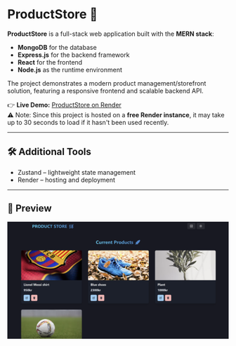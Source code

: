 # ProductStore 🛒

**ProductStore** is a full-stack web application built with the **MERN stack**:  
- **MongoDB** for the database  
- **Express.js** for the backend framework  
- **React** for the frontend  
- **Node.js** as the runtime environment  

The project demonstrates a modern product management/storefront solution, featuring a responsive frontend and scalable backend API.

👉 **Live Demo:** [ProductStore on Render](https://productstore-5ryw.onrender.com/)  
⚠️ Note: Since this project is hosted on a **free Render instance**, it may take up to 30 seconds to load if it hasn't been used recently.

---

## 🛠️ Additional Tools
- Zustand – lightweight state management  
- Render – hosting and deployment  

---

## 📸 Preview
![Screenshot](/images/productStore.png)
